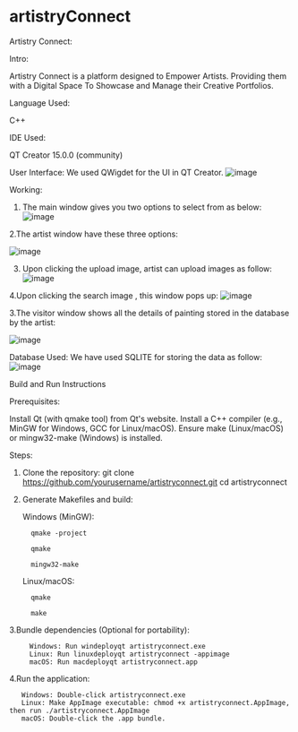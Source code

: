 # artistryConnect
Artistry Connect:

Intro:

Artistry Connect is a platform designed to
Empower Artists.
Providing them with a Digital Space To Showcase and Manage their Creative Portfolios.



Language Used:

C++


IDE Used:

QT Creator 15.0.0 (community)


User Interface:
We used QWigdet for the UI in QT Creator. 
![image](https://github.com/user-attachments/assets/8f35f150-bd91-44e7-83df-8992eefdd714)


Working:
1. The main window gives you two options to select from as below:
   ![image](https://github.com/user-attachments/assets/7ef10eea-09bf-491d-b95a-4e81591dcefc)

2.The artist window have these three options:

![image](https://github.com/user-attachments/assets/64816534-2412-453b-8ad8-40922f628f9d)

3. Upon clicking the upload image, artist can upload images as follow:
   ![image](https://github.com/user-attachments/assets/95411400-4feb-47d6-a1d4-64dfe864e852)

4.Upon clicking the search image , this window pops up:
![image](https://github.com/user-attachments/assets/2cac9a86-cf22-486f-8e60-c63c0f466bed)

3.The visitor window shows all the details of painting stored in the database by the artist:

![image](https://github.com/user-attachments/assets/2809aaa2-484c-4632-b7ec-44d71a2c6314)





Database Used:
We have used SQLITE for storing the data as follow:
![image](https://github.com/user-attachments/assets/aa6e89dd-f9c9-4af1-843c-9199ee9074ef)



Build and Run Instructions


Prerequisites:

Install Qt (with qmake tool) from Qt's website.
Install a C++ compiler (e.g., MinGW for Windows, GCC for Linux/macOS).
Ensure make (Linux/macOS) or mingw32-make (Windows) is installed.


Steps:
1. Clone the repository:
           git clone https://github.com/yourusername/artistryconnect.git
           cd artistryconnect
2. Generate Makefiles and build:

   Windows (MinGW):
   
         qmake -project
   
         qmake
   
         mingw32-make
   
   Linux/macOS:
   
         qmake
   
         make
         

3.Bundle dependencies (Optional for portability):

         Windows: Run windeployqt artistryconnect.exe
         Linux: Run linuxdeployqt artistryconnect -appimage
         macOS: Run macdeployqt artistryconnect.app

         
4.Run the application:

       Windows: Double-click artistryconnect.exe
       Linux: Make AppImage executable: chmod +x artistryconnect.AppImage, then run ./artistryconnect.AppImage
       macOS: Double-click the .app bundle.
